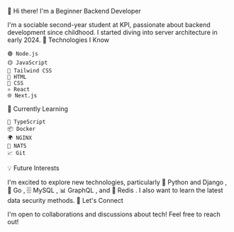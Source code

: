 👋 Hi there! I'm a Beginner Backend Developer

I'm a sociable second-year student at KPI, passionate about backend development since childhood. I started diving into server architecture in early 2024.
🌟 Technologies I Know

    🟢 Node.js
    🟡 JavaScript
    🎨 Tailwind CSS
    📄 HTML
    📄 CSS
    ⚛️ React
    🌐 Next.js

🚀 Currently Learning

    📘 TypeScript
    📦 Docker
    🌍 NGINX
    🚀 NATS
    📈 Git

💡 Future Interests

I'm excited to explore new technologies, particularly 🐍 Python and Django
, 🌿 Go
, 🗄️ MySQL
, 📊 GraphQL
, and 🚀 Redis
. I also want to learn the latest data security methods.
💬 Let's Connect

I'm open to collaborations and discussions about tech! Feel free to reach out!
